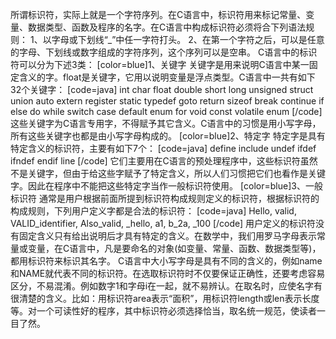 所谓标识符，实际上就是一个字符序列。在C语言中，标识符用来标记常量、变量、数据类型、函数及程序的名字。在C语言中构成标识符必须将合下列语法规则：
1、以字母或下划线“_”中任一字符打头。
2、在第一个字符之后，可以是任意的字母、下划线或数字组成的字符序列，这个序列可以是空串。
C语言中的标识符可以分为下述3类：
[color=blue]1、关键字
关键字是用来说明C语言中某一固定含义的字。float是关键字，它用以说明变量是浮点类型。C语言中一共有如下32个关键字：
[code=java]
int char float double short long unsigned struct union auto extern register static typedef goto return sizeof break continue if else do while switch case default enum for void const volatile enum
[/code]
这些关键字为C语言专用字，不得赋予其它含义。C语言中的习惯是用小写字母，所有这些关键字也都是由小写字母构成的。
[color=blue]2、特定字
特定字是具有特定含义的标识符，主要有如下7个：
[code=java]
define include undef ifdef ifndef endif line
[/code]
它们主要用在C语言的预处理程序中，这些标识符虽然不是关键字，但由于给这些字赋予了特定含义，所以人们习惯把它们也看作是关键字。因此在程序中不能把这些特定字当作一般标识符使用。
[color=blue]3、一般标识符
通常是用户根据前面所提到标识符构成规则定义的标识符，根据标识符的构成规则，下列用户定义字都是合法的标识符：
[code=java]
Hello, valid, VALID_identifier, Also_valid, _hello, a1, b_2a, _100
[/code]
用户定义的标识符没有固定含义只有给出说明后才具有特定的含义。在数学中，我们用罗马字母表示常量或变量，在C语言中，凡是要命名的对象(如变量、常量、函数、数据类型等)，都用标识符来标识其名字。
C语言中大小写字母是具有不同的含义的，例如name和NAME就代表不同的标识符。在选取标识符时不仅要保证正确性，还要考虑容易区分，不易混淆。例如数字1和字母i在一起，就不易辨认。在取名时，应使名字有很清楚的含义。比如：用标识符area表示“面积”，用标识符length或len表示长度等。对一个可读性好的程序，其中标识符必须选择恰当，取名统一规范，使读者一目了然。